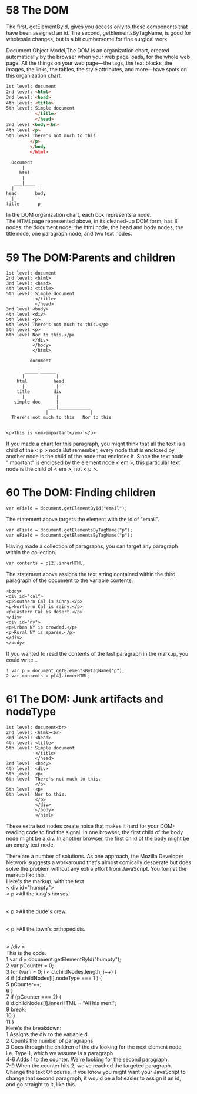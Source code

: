 # 58 The DOM

The first, getElementById, gives you access only to those components that have been assigned an id. The second, getElementsByTagName, is good for wholesale changes, but is a bit cumbersome for fine surgical work.

Document Object Model,The DOM is an organization chart, created automatically by the browser when your web page loads, for the whole web page. All the
things on your web page—the tags, the text blocks, the images, the links, the tables, the style attributes, and more—have spots on this organization chart. 

```HTMl
1st level: document
2nd level: <html>
3rd level: <head>
4th level: <title>
5th level: Simple document
           </title>
           </head>
3rd level <body><br>
4th level <p>
5th level There's not much to this
         </p>
         </body
         </html>
```
      
      Document
          |
         html
          |
       ___|____
      |         |
    head       body
      |         |
    title       p

In the DOM organization chart, each box represents a node.<br>
The HTMLpage represented above, in its cleaned-up DOM form, has 8 nodes: the document node,
the html node, the head and body nodes, the title node,
one paragraph node, and two text nodes.

# 59 The DOM:Parents and children
```
1st level: document 
2nd level: <html> 
3rd level: <head>
4th level: <title>
5th level: Simple document
           </title>
           </head>
3rd level <body>
4th level <div>
5th level <p>
6th level There's not much to this.</p>  
5th level <p>  
6th level Nor to this.</p>
          </div>  
          </body>
          </html>
```

```
         document
            |
       _____|______
      |            |
    html          head
      |            |
    title         div
      |            |
   simple doc      |
                ___|____________
               |                |
  There's not much to this   Nor to this
                  
```

```
<p>This is <em>important</em>!</p>
```
If you made a chart for this paragraph, you might think that all the text is a child of the < p > node.But remember, every node that is enclosed by another node is the child of the node that encloses it. Since the text node "important" is enclosed by the element node < em >, this particular text node is the child of < em >, not < p >.

# 60 The DOM: Finding children
```
var eField = document.getElementById("email");
```
The statement above targets the element with the id of "email".
```
var eField = document.getElementsByTagName("p");
var eField = document.getElementsByTagName("p");
```
Having made a collection of paragraphs, you can target any paragraph within the collection.
```
var contents = p[2].innerHTML;
```
The statement above assigns the text string contained within the third paragraph of the document to the variable contents.
```
<body>
<div id="cal">
<p>Southern Cal is sunny.</p>
<p>Northern Cal is rainy.</p>
<p>Eastern Cal is desert.</p>
</div>
<div id="ny">
<p>Urban NY is crowded.</p>
<p>Rural NY is sparse.</p>
</div>
</body>
```
If you wanted to read the contents of the last paragraph in the markup, you could write...
```
1 var p = document.getElementsByTagName("p");
2 var contents = p[4].innerHTML;
```
# 61 The DOM: Junk artifacts and nodeType
```
1st level: document<br>
2nd level: <html><br>
3rd level: <head>
4th level: <title>
5th level: Simple document
           </title>
           </head>
3rd level  <body>
4th level  <div>
5th level  <p>
6th level  There's not much to this.
           </p>
5th level  <p>
6th level  Nor to this.
           </p>
           </div>
           </body>
           </html>
```
These extra text nodes create noise that makes it hard for your DOM-reading code to find
the signal. In one browser, the first child of the body node might be a div. In another browser,
the first child of the body might be an empty text node.

There are a number of solutions. As one approach, the Mozilla Developer Network
suggests a workaround that's almost comically desperate but does solve the problem without
any extra effort from JavaScript. You format the markup like this.
<br>
Here's the markup, with the text <br>
< div id="humpty"><br>< p >All the king's horses.</p><br>< p >All the dude's crew.</p><br>< p >All the town's orthopedists.</p><br>< /div ><br>
This is the code.<br>
1 var d = document.getElementById("humpty");<br>
2 var pCounter = 0;<br>
3 for (var i = 0; i < d.childNodes.length; i++) {<br>
4 if (d.childNodes[i].nodeType === 1 ) {<br>
5 pCounter++;<br> 
6 }<br>
7 if (pCounter === 2) {<br>
8 d.childNodes[i].innerHTML = "All his men.";<br>
9 break;<br>
10 }<br>
11 }<br>
Here's the breakdown:<br>
1 Assigns the div to the variable d<br>
2 Counts the number of paragraphs<br>
3 Goes through the children of the div looking for the next element node, i.e. Type 1,
which we assume is a paragraph<br>
4-6 Adds 1 to the counter. We're looking for the second paragraph.<br>
7-9 When the counter hits 2, we've reached the targeted paragraph. Change the text
Of course, if you know you might want your JavaScript to change that second paragraph,
it would be a lot easier to assign it an id, and go straight to it, like this.
